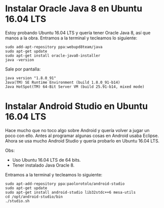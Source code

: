 # Instalar Oracle Java 8 en Ubuntu 16.04 LTS

Estoy probando Ubuntu 16.04 LTS y quería tener Oracle Java 8, así que manos a la obra. Entramos a la terminal y tecleamos lo siguiente:

    sudo add-apt-repository ppa:webupd8team/java
    sudo apt-get update
    sudo apt-get install oracle-java8-installer
    java -version

Sale por pantalla:

    java version "1.8.0_91"
    Java(TM) SE Runtime Environment (build 1.8.0_91-b14)
    Java HotSpot(TM) 64-Bit Server VM (build 25.91-b14, mixed mode)

# Instalar Android Studio en Ubuntu 16.04 LTS

Hace mucho que no toco algo sobre Android y quería volver a jugar un poco con ello. Antes al programar algunas cosas en Android usaba Eclipse. Ahora se usa mucho Android Studio y quería probarlo en Ubuntu 16.04 LTS.

Obs:

* Uso Ubuntu 16.04 LTS de 64 bits.
* Tener instalado Java Oracle 8.

Entramos a la terminal y tecleamos lo siguiente:

    sudo apt-add-repository ppa:paolorotolo/android-studio
    sudo apt-get update
    sudo apt-get install android-studio lib32stdc++6 mesa-utils
    cd /opt/android-studio/bin
    ./studio.sh